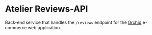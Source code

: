 # Atelier Reviews-API

Back-end service that handles the `/reviews` endpoint for the [Orchid](https://github.com/bdstemen/Orchid) e-commerce web application.
